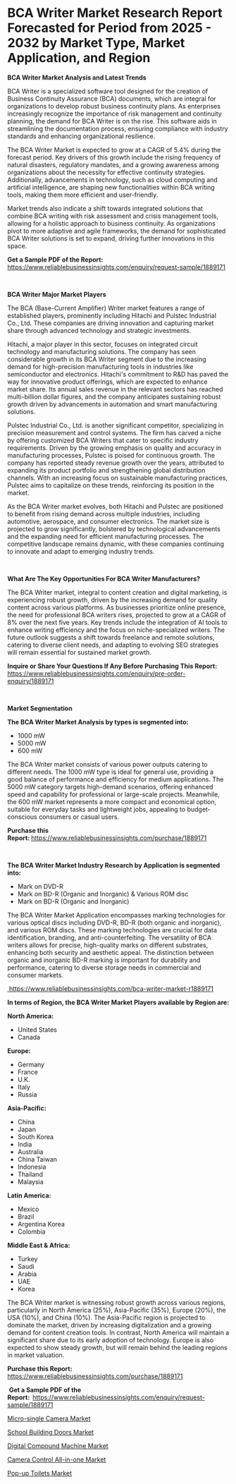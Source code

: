 <p><h1>BCA Writer Market Research Report Forecasted for Period from 2025 -  2032 by Market Type, Market Application, and Region</h1></p><p><strong>BCA Writer Market Analysis and Latest Trends</strong></p>
<p><p>BCA Writer is a specialized software tool designed for the creation of Business Continuity Assurance (BCA) documents, which are integral for organizations to develop robust business continuity plans. As enterprises increasingly recognize the importance of risk management and continuity planning, the demand for BCA Writer is on the rise. This software aids in streamlining the documentation process, ensuring compliance with industry standards and enhancing organizational resilience.</p><p>The BCA Writer Market is expected to grow at a CAGR of 5.4% during the forecast period. Key drivers of this growth include the rising frequency of natural disasters, regulatory mandates, and a growing awareness among organizations about the necessity for effective continuity strategies. Additionally, advancements in technology, such as cloud computing and artificial intelligence, are shaping new functionalities within BCA writing tools, making them more efficient and user-friendly.</p><p>Market trends also indicate a shift towards integrated solutions that combine BCA writing with risk assessment and crisis management tools, allowing for a holistic approach to business continuity. As organizations pivot to more adaptive and agile frameworks, the demand for sophisticated BCA Writer solutions is set to expand, driving further innovations in this space.</p></p>
<p><strong>Get a Sample PDF of the Report:&nbsp;</strong> <a href="https://www.reliablebusinessinsights.com/enquiry/request-sample/1889171?utm_campaign=113&utm_medium=2&utm_source=Github&utm_content=ia&utm_term=28032025&utm_id=bca-writer">https://www.reliablebusinessinsights.com/enquiry/request-sample/1889171</a></p>
<p>&nbsp;</p>
<p><strong>BCA Writer Major Market Players</strong></p>
<p><p>The BCA (Base-Current Amplifier) Writer market features a range of established players, prominently including Hitachi and Pulstec Industrial Co., Ltd. These companies are driving innovation and capturing market share through advanced technology and strategic investments.</p><p>Hitachi, a major player in this sector, focuses on integrated circuit technology and manufacturing solutions. The company has seen considerable growth in its BCA Writer segment due to the increasing demand for high-precision manufacturing tools in industries like semiconductor and electronics. Hitachi's commitment to R&D has paved the way for innovative product offerings, which are expected to enhance market share. Its annual sales revenue in the relevant sectors has reached multi-billion dollar figures, and the company anticipates sustaining robust growth driven by advancements in automation and smart manufacturing solutions.</p><p>Pulstec Industrial Co., Ltd. is another significant competitor, specializing in precision measurement and control systems. The firm has carved a niche by offering customized BCA Writers that cater to specific industry requirements. Driven by the growing emphasis on quality and accuracy in manufacturing processes, Pulstec is poised for continuous growth. The company has reported steady revenue growth over the years, attributed to expanding its product portfolio and strengthening global distribution channels. With an increasing focus on sustainable manufacturing practices, Pulstec aims to capitalize on these trends, reinforcing its position in the market.</p><p>As the BCA Writer market evolves, both Hitachi and Pulstec are positioned to benefit from rising demand across multiple industries, including automotive, aerospace, and consumer electronics. The market size is projected to grow significantly, bolstered by technological advancements and the expanding need for efficient manufacturing processes. The competitive landscape remains dynamic, with these companies continuing to innovate and adapt to emerging industry trends.</p></p>
<p>&nbsp;</p>
<p><strong>What Are The Key Opportunities For BCA Writer Manufacturers?</strong></p>
<p><p>The BCA Writer market, integral to content creation and digital marketing, is experiencing robust growth, driven by the increasing demand for quality content across various platforms. As businesses prioritize online presence, the need for professional BCA writers rises, projected to grow at a CAGR of 8% over the next five years. Key trends include the integration of AI tools to enhance writing efficiency and the focus on niche-specialized writers. The future outlook suggests a shift towards freelance and remote solutions, catering to diverse client needs, and adapting to evolving SEO strategies will remain essential for sustained market growth.</p></p>
<p><strong>Inquire or Share Your Questions If Any Before Purchasing This Report:</strong> <a href="https://www.reliablebusinessinsights.com/enquiry/pre-order-enquiry/1889171?utm_campaign=113&utm_medium=2&utm_source=Github&utm_content=ia&utm_term=28032025&utm_id=bca-writer">https://www.reliablebusinessinsights.com/enquiry/pre-order-enquiry/1889171</a></p>
<p>&nbsp;</p>
<p><strong>Market Segmentation</strong></p>
<p><strong>The BCA Writer Market Analysis by types is segmented into:</strong></p>
<p><ul><li>1000 mW</li><li>5000 mW</li><li>600 mW</li></ul></p>
<p><p>The BCA Writer market consists of various power outputs catering to different needs. The 1000 mW type is ideal for general use, providing a good balance of performance and efficiency for medium applications. The 5000 mW category targets high-demand scenarios, offering enhanced speed and capability for professional or large-scale projects. Meanwhile, the 600 mW market represents a more compact and economical option, suitable for everyday tasks and lightweight jobs, appealing to budget-conscious consumers or casual users.</p></p>
<p><strong>Purchase this Report:&nbsp;</strong><a href="https://www.reliablebusinessinsights.com/purchase/1889171?utm_campaign=113&utm_medium=2&utm_source=Github&utm_content=ia&utm_term=28032025&utm_id=bca-writer">https://www.reliablebusinessinsights.com/purchase/1889171</a></p>
<p>&nbsp;</p>
<p><strong>The BCA Writer Market Industry Research by Application is segmented into:</strong></p>
<p><ul><li>Mark on DVD-R</li><li>Mark on BD-R (Organic and Inorganic) & Various ROM disc</li><li>Mark on BD-R (Organic and Inorganic)</li></ul></p>
<p><p>The BCA Writer Market Application encompasses marking technologies for various optical discs including DVD-R, BD-R (both organic and inorganic), and various ROM discs. These marking technologies are crucial for data identification, branding, and anti-counterfeiting. The versatility of BCA writers allows for precise, high-quality marks on different substrates, enhancing both security and aesthetic appeal. The distinction between organic and inorganic BD-R marking is important for durability and performance, catering to diverse storage needs in commercial and consumer markets.</p></p>
<p><a href="https://www.reliablebusinessinsights.com/bca-writer-market-r1889171?utm_campaign=113&utm_medium=2&utm_source=Github&utm_content=ia&utm_term=28032025&utm_id=bca-writer">&nbsp;https://www.reliablebusinessinsights.com/bca-writer-market-r1889171</a></p>
<p><strong>In terms of Region, the BCA Writer Market Players available by Region are:</strong></p>
<p>
    <p> <strong> North America: </strong>
        <ul>
            <li>United States</li>
            <li>Canada</li>
        </ul>
        </p> 
    <p> <strong> Europe: </strong>
        <ul>
            <li>Germany</li>
            <li>France</li>
            <li>U.K.</li>
            <li>Italy</li>
            <li>Russia</li>
        </ul>
        </p> 
    <p> <strong> Asia-Pacific: </strong>
        <ul>
            <li>China</li>
            <li>Japan</li>
            <li>South Korea</li>
            <li>India</li>
            <li>Australia</li>
            <li>China Taiwan</li>
            <li>Indonesia</li>
            <li>Thailand</li>
            <li>Malaysia</li>
        </ul>
        </p> 
    <p> <strong> Latin America: </strong>
        <ul>
            <li>Mexico</li>
            <li>Brazil</li>
            <li>Argentina Korea</li>
            <li>Colombia</li>
        </ul>
        </p> 
    <p> <strong> Middle East & Africa: </strong>
        <ul>
            <li>Turkey</li>
            <li>Saudi</li>
            <li>Arabia</li>
            <li>UAE</li>
            <li>Korea</li>
        </ul>
    </p>
    </p>
<p><p>The BCA Writer market is witnessing robust growth across various regions, particularly in North America (25%), Asia-Pacific (35%), Europe (20%), the USA (10%), and China (10%). The Asia-Pacific region is projected to dominate the market, driven by increasing digitalization and a growing demand for content creation tools. In contrast, North America will maintain a significant share due to its early adoption of technology. Europe is also expected to show steady growth, but will remain behind the leading regions in market valuation.</p></p>
<p><strong>Purchase this Report: </strong><a href="https://www.reliablebusinessinsights.com/purchase/1889171?utm_campaign=113&utm_medium=2&utm_source=Github&utm_content=ia&utm_term=28032025&utm_id=bca-writer">https://www.reliablebusinessinsights.com/purchase/1889171</a></p>
<p>&nbsp;<strong>Get a Sample PDF of the Report:&nbsp;&nbsp;</strong><a href="https://www.reliablebusinessinsights.com/enquiry/request-sample/1889171?utm_campaign=113&utm_medium=2&utm_source=Github&utm_content=ia&utm_term=28032025&utm_id=bca-writer">https://www.reliablebusinessinsights.com/enquiry/request-sample/1889171</a></p>
<p><strong></strong></p>
<p><p><a href="https://github.com/porstgowinjq/Market-Research-Report-List-1/blob/main/micro-single-camera-market.md?utm_campaign=113&utm_medium=2&utm_source=Github&utm_content=ia&utm_term=28032025&utm_id=bca-writer">Micro-single Camera Market</a></p><p><a href="https://github.com/swaftaenglem/Market-Research-Report-List-1/blob/main/school-building-doors-market.md?utm_campaign=113&utm_medium=2&utm_source=Github&utm_content=ia&utm_term=28032025&utm_id=bca-writer">School Building Doors Market</a></p><p><a href="https://github.com/blauetrelawz/Market-Research-Report-List-1/blob/main/digital-compound-machine-market.md?utm_campaign=113&utm_medium=2&utm_source=Github&utm_content=ia&utm_term=28032025&utm_id=bca-writer">Digital Compound Machine Market</a></p><p><a href="https://github.com/gassmkalay/Market-Research-Report-List-1/blob/main/camera-control-all-in-one-market.md?utm_campaign=113&utm_medium=2&utm_source=Github&utm_content=ia&utm_term=28032025&utm_id=bca-writer">Camera Control All-in-one Market</a></p><p><a href="https://github.com/laveeasaadrh/Market-Research-Report-List-1/blob/main/pop-up-toilets-market.md?utm_campaign=113&utm_medium=2&utm_source=Github&utm_content=ia&utm_term=28032025&utm_id=bca-writer">Pop-up Toilets Market</a></p></p>